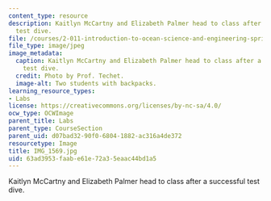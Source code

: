 ```yaml
---
content_type: resource
description: Kaitlyn McCartny and Elizabeth Palmer head to class after a successful
  test dive.
file: /courses/2-011-introduction-to-ocean-science-and-engineering-spring-2006/63ad3953faabe61e72a35eaac44bd1a5_IMG_1569.jpg
file_type: image/jpeg
image_metadata:
  caption: Kaitlyn McCartny and Elizabeth Palmer head to class after a successful
    test dive.
  credit: Photo by Prof. Techet.
  image-alt: Two students with backpacks.
learning_resource_types:
- Labs
license: https://creativecommons.org/licenses/by-nc-sa/4.0/
ocw_type: OCWImage
parent_title: Labs
parent_type: CourseSection
parent_uid: d07bad32-90f0-6804-1882-ac316a4de372
resourcetype: Image
title: IMG_1569.jpg
uid: 63ad3953-faab-e61e-72a3-5eaac44bd1a5
---
```

Kaitlyn McCartny and Elizabeth Palmer head to class after a successful test dive.